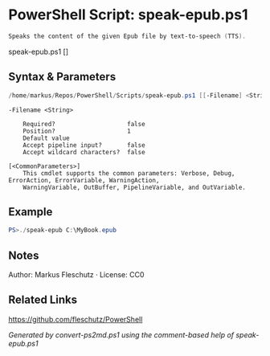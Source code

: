 # PowerShell Script: speak-epub.ps1
```powershell
Speaks the content of the given Epub file by text-to-speech (TTS).
```

speak-epub.ps1 [<filename>]

## Syntax & Parameters
```powershell
/home/markus/Repos/PowerShell/Scripts/speak-epub.ps1 [[-Filename] <String>] [<CommonParameters>]
```

```
-Filename <String>
    
    Required?                    false
    Position?                    1
    Default value                
    Accept pipeline input?       false
    Accept wildcard characters?  false
```

```
[<CommonParameters>]
    This cmdlet supports the common parameters: Verbose, Debug, ErrorAction, ErrorVariable, WarningAction, 
    WarningVariable, OutBuffer, PipelineVariable, and OutVariable.
```

## Example
```powershell
PS>./speak-epub C:\MyBook.epub
```


## Notes
Author: Markus Fleschutz · License: CC0

## Related Links
https://github.com/fleschutz/PowerShell

*Generated by convert-ps2md.ps1 using the comment-based help of speak-epub.ps1*
